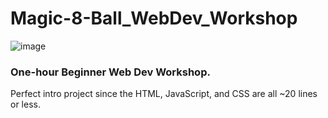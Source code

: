 # Magic-8-Ball_WebDev_Workshop

![image](https://user-images.githubusercontent.com/12129459/224581803-3bf03923-387a-4774-ac15-f12f0a3d14f6.png)

### One-hour Beginner Web Dev Workshop.  

<p>Perfect intro project since the HTML, JavaScript, and CSS are all ~20 lines or less. <p>

